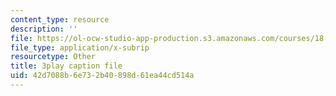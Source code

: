 ```yaml
---
content_type: resource
description: ''
file: https://ol-ocw-studio-app-production.s3.amazonaws.com/courses/18-02sc-multivariable-calculus-fall-2010/42d7088b6e732b40898d61ea44cd514a_cbSkFpO2jgQ.srt
file_type: application/x-subrip
resourcetype: Other
title: 3play caption file
uid: 42d7088b-6e73-2b40-898d-61ea44cd514a
---
```

